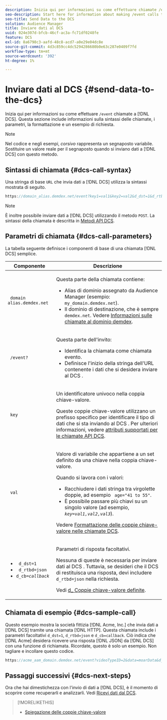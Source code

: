 ```yaml
---
description: Inizia qui per informazioni su come effettuare chiamate /event al DCS. Questa sezione include informazioni sulla sintassi delle chiamate, i parametri, la formattazione e un esempio di richiesta.
seo-description: Start here for information about making /event calls to the DCS. This section includes information about call syntax, parameters, formatting, and a request example.
seo-title: Send Data to the DCS
solution: Audience Manager
title: Inviare dati al DCS
uuid: 024e307d-bfcb-46cf-ac3a-fc71df0248fe
feature: DCS
exl-id: 8a6798c3-aafd-48c8-acd7-a0e29e04dc8e
source-git-commit: 4d3c859cc4dc5294286680b0e63c287e0409f7fd
workflow-type: tm+mt
source-wordcount: '392'
ht-degree: 1%

---
```


# Inviare dati al DCS {#send-data-to-the-dcs}

Inizia qui per informazioni su come effettuare `/event` chiamate a [!DNL DCS]. Questa sezione include informazioni sulla sintassi delle chiamate, i parametri, la formattazione e un esempio di richiesta.

>[!NOTE]
>
>Nel codice e negli esempi, *corsivo* rappresenta un segnaposto variabile. Sostituire un valore reale per il segnaposto quando si inviano dati a [!DNL DCS] con questo metodo.

## Sintassi di chiamata {#dcs-call-syntax}

Una stringa di base `URL` che invia dati a [!DNL DCS] utilizza la sintassi mostrata di seguito.

```js
https://domain_alias.demdex.net/event?key1=val1&key2=val2&d_dst=1&d_rtbd=json&d_cb=callback
```

>[!NOTE]
>
>È inoltre possibile inviare dati a [!DNL DCS] utilizzando il metodo `POST`. La sintassi della chiamata è descritta in [Metodi API DCS](../../../api/dcs-intro/dcs-api-reference/dcs-api-methods.md).

## Parametri di chiamata {#dcs-call-parameters}

La tabella seguente definisce i componenti di base di una chiamata [!DNL DCS] semplice.

<table id="table_5F6A5B324EB848168543386516FBF384"> 
 <thead> 
  <tr> 
   <th colname="col1" class="entry"> Componente </th> 
   <th colname="col2" class="entry"> Descrizione </th> 
  </tr> 
 </thead>
 <tbody> 
  <tr> 
   <td colname="col1"> <p> <code> domain alias.demdex.net</code> </p> </td> 
   <td colname="col2"> <p>Questa parte della chiamata contiene: </p> <p> 
     <ul id="ul_3EDA9C7BA6794D06BCB07A75A9BD2372"> 
      <li id="li_74624CA78D6F4536A8164AE1FA1DECB9">Alias di dominio assegnato da <span class="keyword"> Audience Manager</span> (esempio: <code> my_domain.demdex.net</code>). </li> 
      <li id="li_08ABE91CA247403AA480B3FB4BEF83BA">Il dominio di destinazione, che è sempre <code> demdex.net</code>. Vedere <a href="../../../reference/demdex-calls.md"> Informazioni sulle chiamate al dominio demdex</a>. </li> 
     </ul> </p> </td> 
  </tr> 
  <tr> 
   <td colname="col1"> <p> <code> /event?</code> </p> </td> 
   <td colname="col2"> <p>Questa parte dell'invito: </p> <p> 
     <ul id="ul_6332444A305A4F12A7CBE471CA508516"> 
      <li id="li_1C5C111B2B0E4621B3FC0C20D6516041">Identifica la chiamata come chiamata evento. </li> 
      <li id="li_DBCE9B1C70604A629ECD7AC0A9052198">Definisce l'inizio della stringa dell'URL contenente i dati che si desidera inviare al DCS <span class="wintitle"></span>. </li> 
     </ul> </p> </td> 
  </tr> 
  <tr> 
   <td colname="col1"> <p> <code> key</code> </p> </td> 
   <td colname="col2"> <p>Un identificatore univoco nella coppia chiave-valore. </p> <p>Queste coppie chiave-valore utilizzano un prefisso specifico per identificare il tipo di dati che si sta inviando al DCS <span class="wintitle"></span>. Per ulteriori informazioni, vedere <a href="../../../api/dcs-intro/dcs-api-reference/dcs-keys.md"> attributi supportati per le chiamate API DCS</a>. </p> </td> 
  </tr> 
  <tr> 
   <td colname="col1"> <p> <code> val</code> </p> </td> 
   <td colname="col2"> <p>Valore di variabile che appartiene a un set definito da una chiave nella coppia chiave-valore. </p> <p>Quando si lavora con i valori: </p> <p> 
     <ul id="ul_624DC78759F74AD8920220058E54E083"> 
      <li id="li_091E5B4820EC4A93B775433E428E74AB">Racchiudere i dati stringa tra virgolette doppie, ad esempio <code> age="41 to 55"</code>. </li> 
      <li id="li_C558E3BA6EE34413BBBB962D4CD0D10E">È possibile passare più chiavi su un singolo valore (ad esempio, <i><code>key</i>=<i>val1,val2,val3</i></code></i>). </li> 
     </ul> </p> <p>Vedere <a href="../../../api/dcs-intro/dcs-api-reference/dcs-key-format.md"> Formattazione delle coppie chiave-valore nelle chiamate DCS</a>. </p> </td>
  </tr> 
  <tr> 
   <td colname="col1"> <p> 
     <ul id="ul_36E2C1A0538D4D2C94DFC1335720A524"> 
      <li id="li_8902EED431CE4F0189A94868FA52DB1F"> <code> d_dst=1</code> </li> 
      <li id="li_4B6B29499D444E31808DE0A9AA0442D0"> <code> d_rtbd=json</code> </li> 
      <li id="li_3430CD0438604B83BE6437E6EC480816"> <code>d_cb=<i>callback</i></code> </li>
     </ul> </p> </td> 
   <td colname="col2"> <p>Parametri di risposta facoltativi. </p> <p> Nessuna di queste è necessaria per inviare dati al DCS <span class="wintitle"></span>. Tuttavia, se desideri che il DCS<span class="wintitle"> di </span> restituisca una risposta, devi includere <code> d_rtbd=json</code> nella richiesta. </p> <p>Vedi <a href="../../../api/dcs-intro/dcs-api-reference/dcs-keys.md#d-attributes"> d_ Coppie chiave-valore definite</a>. </p> </td> 
  </tr>
 </tbody>
</table>

## Chiamata di esempio {#dcs-sample-call}

Questo esempio mostra la società fittizia [!DNL Acme, Inc.] che invia dati a [!DNL DCS] tramite una chiamata [!DNL HTTP]. Questa chiamata include i parametri facoltativi `d_dst=1`, `d_rtbd=json` e `d_cb=callback`. Ciò indica che [!DNL Acme] desidera ricevere una risposta [!DNL JSON] da [!DNL DCS] con una funzione di richiamata. Ricordate, questo è solo un esempio. Non tagliare e incollare questo codice.

```js
https://acme_aam_domain.demdex.net/event?videoTypeID=2&data=moarData&d_dst=1&d_rtbd=json&d_cb=acme_callback
```

## Passaggi successivi {#dcs-next-steps}

Ora che hai dimestichezza con l&#39;invio di dati a [!DNL DCS], è il momento di scoprire come recuperarli e analizzarli. Vedi [Ricevi dati dal DCS](../../../api/dcs-intro/dcs-event-calls/dcs-url-receive.md).

>[!MORELIKETHIS]
>
>* [Spiegazione delle coppie chiave-valore](../../../reference/key-value-pairs-explained.md)
